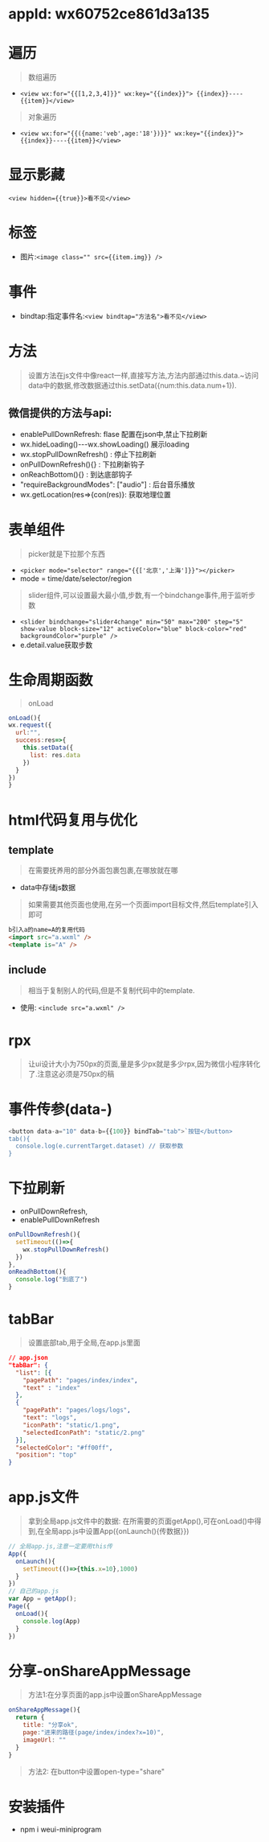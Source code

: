 # appId: wx60752ce861d3a135
# 遍历
> 数组遍历
* `<view wx:for="{{[1,2,3,4]}}" wx:key="{{index}}">
{{index}}----{{item}}</view>`
> 对象遍历
* `<view wx:for="{{({name:'veb',age:'18'})}}" wx:key="{{index}}">
{{index}}----{{item}}</view>`
# 显示影藏
`<view hidden={{true}}>看不见</view>`
# 标签
* 图片:`<image class="" src={{item.img}} />`
# 事件
* bindtap:指定事件名:`<view bindtap="方法名">看不见</view>`
# 方法
> 设置方法在js文件中像react一样,直接写方法,方法内部通过this.data.~访问data中的数据,修改数据通过this.setData({num:this.data.num+1}).
## 微信提供的方法与api:
* enablePullDownRefresh: flase 配置在json中,禁止下拉刷新
* wx.hideLoading()---wx.showLoading() 展示loading
* wx.stopPullDownRefresh() : 停止下拉刷新
* onPullDownRefresh(){}  : 下拉刷新钩子
* onReachBottom(){} :  到达底部钩子 
* "requireBackgroundModes": ["audio"] : 后台音乐播放  
* wx.getLocation(res=>{con(res)}: 获取地理位置
# 表单组件
> picker就是下拉那个东西
* `<picker mode="selector" range="{{['北京','上海']}}"></picker>`
* mode = time/date/selector/region
> slider组件,可以设置最大最小值,步数,有一个bindchange事件,用于监听步数
* `<slider bindchange="slider4change" min="50" max="200" step="5" show-value block-size="12" activeColor="blue" block-color="red" backgroundColor="purple" />`
* e.detail.value获取步数
# 生命周期函数
> onLoad
```javaScript
onLoad(){
wx.request({
  url:"",
  success:res=>{
    this.setData({
      list: res.data
    })
  }
})
}
```
# html代码复用与优化
## template
> 在需要抚养用的部分外面包裹<template name="haha"></template>包裹,在哪放就在哪<template is="haha" data="{{...list}}"></template>
* data中存储js数据
> 如果需要其他页面也使用,在另一个页面import目标文件,然后template引入即可
```html
b引入a的name=A的复用代码
<import src="a.wxml" />
<template is="A" />
```
## include
> 相当于复制别人的代码,但是不复制代码中的template.
* 使用: `<include src="a.wxml" />`
# rpx
>让ui设计大小为750px的页面,量是多少px就是多少rpx,因为微信小程序转化了.注意这必须是750px的稿
# 事件传参(data-)
``` js
<button data-a="10" data-b={{100}} bindTab="tab">`按钮</button>
tab(){
  console.log(e.currentTarget.dataset) // 获取参数
}
``` 
# 下拉刷新
* onPullDownRefresh,
* enablePullDownRefresh
```js
onPullDownRefresh(){
  setTimeout(()=>{
    wx.stopPullDownRefresh()
  })
},
onReadhBottom(){
  console.log("到底了")
}
``` 
# tabBar
>设置底部tab,用于全局,在app.js里面
```json
// app.json
"tabBar": {
  "list": [{
    "pagePath": "pages/index/index",
    "text" : "index"
  },
  {
    "pagePath": "pages/logs/logs",
    "text": "logs",
    "iconPath": "static/1.png",
    "selectedIconPath": "static/2.png"
  }],
  "selectedColor": "#ff00ff",
  "position": "top"
}
```
# app.js文件
> 拿到全局app.js文件中的数据: 在所需要的页面getApp(),可在onLoad()中得到,在全局app.js中设置App({onLaunch(){传数据}})
```js
// 全局app.js,注意一定要用this传
App({
  onLaunch(){
    setTimeout(()=>{this.x=10},1000)
  }
})
// 自己的app.js
var App = getApp();
Page({
  onLoad(){
    console.log(App)
  }
})
```
# 分享-onShareAppMessage
> 方法1:在分享页面的app.js中设置onShareAppMessage
```js
onShareAppMessage(){
  return {
    title: "分享ok",
    page:"进来的路径(page/index/index?x=10)",
    imageUrl: ""
  }
}
```
> 方法2: 在button中设置open-type="share"
# 安装插件
* npm i weui-miniprogram